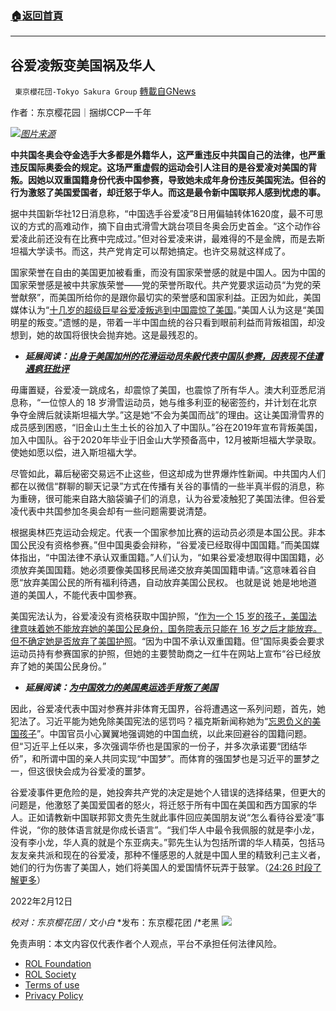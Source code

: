 ###  [:house:返回首頁](https://github.com/ourhimalayas/txt)
---


## 谷爱凌叛变美国祸及华人
` 東京櫻花団-Tokyo Sakura Group` [轉載自GNews](https://gnews.org/zh-hans/1994767/)

作者：东京樱花园｜捆绑CCP一千年

![](https://assets.gnews.org/wp-content/uploads/2022/02/谷爱凌叛变美国祸及华人.png)[*图片来源*](https://www.news.com.au/sport/winter-olympics/cover-girl-eileen-gu-is-chinas-secret-weapon-in-winter-olympics/news-story/1daa83bd162a9098b2d98ebe4448f544)

**中共国冬奥会夺金选手大多都是外籍华人，这严重违反中共国自己的法律，也严重违反国际奥委会的规定。这场严重虚假的运动会引人注目的是谷爱凌对美国的背叛。因她以双重国籍身份代表中国参赛，导致她未成年身份违反美国宪法。但谷的行为激怒了美国爱国者，却迁怒于华人。而这是最令新中国联邦人感到忧虑的事。**

据中共国新华社12日消息称，“中国选手谷爱凌”8日用偏轴转体1620度，最不可思议的方式的高难动作，摘下自由式滑雪大跳台项目冬奥会历史首金。“这个动作谷爱凌此前还没有在比赛中完成过。”但对谷爱凌来讲，最难得的不是金牌，而是去斯坦福大学读书。而这，共产党肯定可以帮她搞定。也许交易就这样成了。

国家荣誉在自由的美国更加被看重，而没有国家荣誉感的就是中国人。因为中国的国家荣誉感是被中共家族荣誉——党的荣誉所取代。共产党要求运动员“为党的荣誉献祭”，而美国所给你的是跟你最切实的荣誉感和国家利益。正因为如此，美国媒体认为“[十几岁的超级巨星谷爱凌叛逃到中国震惊了美国](https://www.news.com.au/sport/winter-olympics/cover-girl-eileen-gu-is-chinas-secret-weapon-in-winter-olympics/news-story/1daa83bd162a9098b2d98ebe4448f544)。”美国人认为这是“美国明星的叛变。”遗憾的是，带着一半中国血统的谷只看到眼前利益而背叛祖国，却没想到，她的故国将很快会抛弃她。这是最残忍的。

- ***延展阅读：***[***出身于美国加州的花滑运动员朱毅代表中国队参赛，因表现不佳遭遇疯狂批评***](https://www.burlington-record.com/2022/02/07/china-heaps-criticism-on-california-born-skater-zhu-yi-after-poor-showing-at-olympics/)


毋庸置疑，谷爱凌一跳成名，却震惊了美国，也震惊了所有华人。澳大利亚悉尼消息称，“一位惊人的 18 岁滑雪运动员，她与维多利亚的秘密签约，并计划在北京争夺金牌后就读斯坦福大学。”这是她“不会为美国而战”的理由。这让美国滑雪界的成员感到困惑，“旧金山土生土长的谷加入了中国队。”谷在2019年宣布背叛美国，加入中国队。谷于2020年毕业于旧金山大学预备高中，12月被斯坦福大学录取。使她如愿以偿，进入斯坦福大学。

尽管如此，幕后秘密交易远不止这些，但这却成为世界爆炸性新闻。中共国内人们都在以微信“群聊的聊天记录”方式在传播有关谷的事情的一些半真半假的消息，称为重磅，很可能来自路大脑袋骗子们的消息，认为谷爱凌触犯了美国法律。但谷爱凌代表中共国参加冬奥会却有一些问题需要说清楚。

根据奥林匹克运动会规定。代表一个国家参加比赛的运动员必须是本国公民。非本国公民没有资格参赛。”但中国奥委会辩称，“谷爱凌已经取得中国国籍。”而美国媒体指出，“中国法律不承认双重国籍。”人们认为，“如果谷爱凌想取得中国国籍，必须放弃美国国籍。她必须要像美国移民局递交放弃美国国籍申请。”这意味着谷自愿“放弃美国公民的所有福利待遇，自动放弃美国公民权。 也就是说 她是地地道道的美国人，不能代表中国参赛。

美国宪法认为，谷爱凌没有资格获取中国护照，“[作为一个 15 岁的孩子，美国法律意味着她不能放弃她的美国公民身份，国务院表示只能在 16 岁之后才能放弃。但不确定她是否放弃了美国护照](https://www.independent.co.uk/sport/olympics/winter-olympics/eileen-gu-american-citizenship-china-b2010580.html)。“因为中国不承认双重国籍。但”国际奥委会要求运动员持有参赛国家的护照，但她的主要赞助商之一红牛在网站上宣布“谷已经放弃了她的美国公民身份。”

- ***延展阅读：***[***为中国效力的美国奥运选手背叛了美国***](https://www.washingtontimes.com/news/2022/feb/4/americans-playing-china-are-betraying-us/)


因此，谷爱凌代表中国对参赛并非体育无国界，谷将遭遇这一系列问题，首先，她犯法了。习近平能为她免除美国宪法的惩罚吗？福克斯新闻称她为“[忘恩负义的美国孩子](https://www.cnn.com/2022/02/07/china/eileen-gu-olympics-foreign-athletes-mic-intl-hnk/index.html)”。中国官员小心翼翼地强调她的中国血统，以此来回避谷的国籍问题。但“习近平上任以来，多次强调华侨也是国家的一份子，并多次承诺要“团结华侨”，和所谓中国的亲人共同实现“中国梦”。而体育的强国梦也是习近平的噩梦之一，但这很快会成为谷爱凌的噩梦。

谷爱凌事件更危险的是，她投奔共产党的决定是她个人错误的选择结果，但更大的问题是，他激怒了美国爱国者的怒火，将迁怒于所有中国在美国和西方国家的华人。正如请教新中国联邦郭文贵先生就此事件回应美国朋友说“怎么看待谷爱凌”事件说，“你的肢体语言就是你成长语言”。“我们华人中最令我佩服的就是李小龙，没有李小龙，华人真的就是个东亚病夫。”郭先生认为包括所谓的华人精英，包括马友友亲共派和现在的谷爱凌，那种不懂感恩的人就是中国人里的精致利己主义者，她们的行为伤害了美国人，她们将美国人的爱国情怀玩弄于鼓掌。（[24:26 时段了解更多](https://www.gettr.com/streaming/ptvq9q8759)）

2022年2月12日

*校对：东京樱花团 / 文小白*
*发布：东京樱花团 /*老黑
![](https://assets.gnews.org/wp-content/uploads/2022/02/二维码.jpg)
 

免责声明：本文内容仅代表作者个人观点，平台不承担任何法律风险。

- [ROL Foundation](https://rolfoundation.org/)
- [ROL Society](https://rolsociety.org/)
- [Terms of use](https://gnews.org/terms-of-use-3/)
- [Privacy Policy](https://gnews.org/privacy-policy/)
